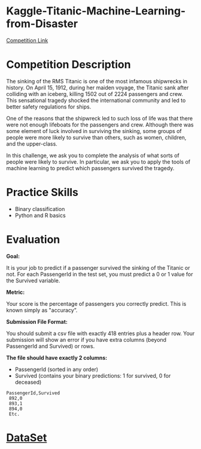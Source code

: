 # Kaggle-Titanic-Machine-Learning-from-Disaster
[Competition Link](https://www.kaggle.com/c/titanic)

# Competition Description
The sinking of the RMS Titanic is one of the most infamous shipwrecks in history.  On April 15, 1912, during her maiden voyage, the Titanic sank after colliding with an iceberg, killing 1502 out of 2224 passengers and crew. This sensational tragedy shocked the international community and led to better safety regulations for ships.

One of the reasons that the shipwreck led to such loss of life was that there were not enough lifeboats for the passengers and crew. Although there was some element of luck involved in surviving the sinking, some groups of people were more likely to survive than others, such as women, children, and the upper-class.

In this challenge, we ask you to complete the analysis of what sorts of people were likely to survive. In particular, we ask you to apply the tools of machine learning to predict which passengers survived the tragedy.

# Practice Skills
- Binary classification
- Python and R basics

# Evaluation
**Goal:**

It is your job to predict if a passenger survived the sinking of the Titanic or not. 
For each PassengerId in the test set, you must predict a 0 or 1 value for the Survived variable.

**Metric:**

Your score is the percentage of passengers you correctly predict. This is known simply as "accuracy”.

**Submission File Format:**

You should submit a csv file with exactly 418 entries plus a header row. Your submission will show an error if you have extra columns (beyond PassengerId and Survived) or rows.

**The file should have exactly 2 columns:**

- PassengerId (sorted in any order)
- Survived (contains your binary predictions: 1 for survived, 0 for deceased)
```
PassengerId,Survived
 892,0
 893,1
 894,0
 Etc.

```


# [DataSet](https://www.kaggle.com/c/titanic/data)
